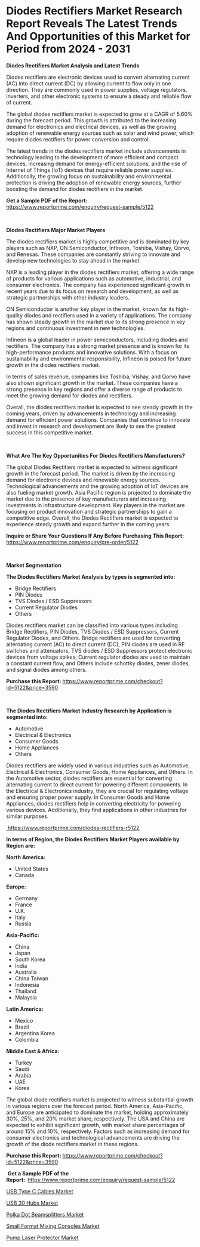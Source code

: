 <p><h1>Diodes Rectifiers Market Research Report Reveals The Latest Trends And Opportunities of this Market for Period from 2024 - 2031</h1></p><p><strong>Diodes Rectifiers Market Analysis and Latest Trends</strong></p>
<p><p>Diodes rectifiers are electronic devices used to convert alternating current (AC) into direct current (DC) by allowing current to flow only in one direction. They are commonly used in power supplies, voltage regulators, inverters, and other electronic systems to ensure a steady and reliable flow of current.</p><p>The global diodes rectifiers market is expected to grow at a CAGR of 5.60% during the forecast period. This growth is attributed to the increasing demand for electronics and electrical devices, as well as the growing adoption of renewable energy sources such as solar and wind power, which require diodes rectifiers for power conversion and control.</p><p>The latest trends in the diodes rectifiers market include advancements in technology leading to the development of more efficient and compact devices, increasing demand for energy-efficient solutions, and the rise of Internet of Things (IoT) devices that require reliable power supplies. Additionally, the growing focus on sustainability and environmental protection is driving the adoption of renewable energy sources, further boosting the demand for diodes rectifiers in the market.</p></p>
<p><strong>Get a Sample PDF of the Report:&nbsp;</strong> <a href="https://www.reportprime.com/enquiry/request-sample/5122">https://www.reportprime.com/enquiry/request-sample/5122</a></p>
<p>&nbsp;</p>
<p><strong>Diodes Rectifiers Major Market Players</strong></p>
<p><p>The diodes rectifiers market is highly competitive and is dominated by key players such as NXP, ON Semiconductor, Infineon, Toshiba, Vishay, Qorvo, and Renesas. These companies are constantly striving to innovate and develop new technologies to stay ahead in the market.</p><p>NXP is a leading player in the diodes rectifiers market, offering a wide range of products for various applications such as automotive, industrial, and consumer electronics. The company has experienced significant growth in recent years due to its focus on research and development, as well as strategic partnerships with other industry leaders.</p><p>ON Semiconductor is another key player in the market, known for its high-quality diodes and rectifiers used in a variety of applications. The company has shown steady growth in the market due to its strong presence in key regions and continuous investment in new technologies.</p><p>Infineon is a global leader in power semiconductors, including diodes and rectifiers. The company has a strong market presence and is known for its high-performance products and innovative solutions. With a focus on sustainability and environmental responsibility, Infineon is poised for future growth in the diodes rectifiers market.</p><p>In terms of sales revenue, companies like Toshiba, Vishay, and Qorvo have also shown significant growth in the market. These companies have a strong presence in key regions and offer a diverse range of products to meet the growing demand for diodes and rectifiers.</p><p>Overall, the diodes rectifiers market is expected to see steady growth in the coming years, driven by advancements in technology and increasing demand for efficient power solutions. Companies that continue to innovate and invest in research and development are likely to see the greatest success in this competitive market.</p></p>
<p>&nbsp;</p>
<p><strong>What Are The Key Opportunities For Diodes Rectifiers Manufacturers?</strong></p>
<p><p>The global Diodes Rectifiers market is expected to witness significant growth in the forecast period. The market is driven by the increasing demand for electronic devices and renewable energy sources. Technological advancements and the growing adoption of IoT devices are also fueling market growth. Asia Pacific region is projected to dominate the market due to the presence of key manufacturers and increasing investments in infrastructure development. Key players in the market are focusing on product innovation and strategic partnerships to gain a competitive edge. Overall, the Diodes Rectifiers market is expected to experience steady growth and expand further in the coming years.</p></p>
<p><strong>Inquire or Share Your Questions If Any Before Purchasing This Report:</strong> <a href="https://www.reportprime.com/enquiry/pre-order/5122">https://www.reportprime.com/enquiry/pre-order/5122</a></p>
<p>&nbsp;</p>
<p><strong>Market Segmentation</strong></p>
<p><strong>The Diodes Rectifiers Market Analysis by types is segmented into:</strong></p>
<p><ul><li>Bridge Rectifiers</li><li>PIN Diodes</li><li>TVS Diodes / ESD Suppressors</li><li>Current Regulator Diodes</li><li>Others</li></ul></p>
<p><p>Diodes rectifiers market can be classified into various types including Bridge Rectifiers, PIN Diodes, TVS Diodes / ESD Suppressors, Current Regulator Diodes, and Others. Bridge rectifiers are used for converting alternating current (AC) to direct current (DC), PIN diodes are used in RF switches and attenuators, TVS diodes / ESD Suppressors protect electronic devices from voltage spikes, Current regulator diodes are used to maintain a constant current flow, and Others include schottky diodes, zener diodes, and signal diodes among others.</p></p>
<p><strong>Purchase this Report:&nbsp;</strong><a href="https://www.reportprime.com/checkout?id=5122&price=3590">https://www.reportprime.com/checkout?id=5122&price=3590</a></p>
<p>&nbsp;</p>
<p><strong>The Diodes Rectifiers Market Industry Research by Application is segmented into:</strong></p>
<p><ul><li>Automotive</li><li>Electrical & Electronics</li><li>Consumer Goods</li><li>Home Appliances</li><li>Others</li></ul></p>
<p><p>Diodes rectifiers are widely used in various industries such as Automotive, Electrical & Electronics, Consumer Goods, Home Appliances, and Others. In the Automotive sector, diodes rectifiers are essential for converting alternating current to direct current for powering different components. In the Electrical & Electronics industry, they are crucial for regulating voltage and ensuring proper power supply. In Consumer Goods and Home Appliances, diodes rectifiers help in converting electricity for powering various devices. Additionally, they find applications in other industries for similar purposes.</p></p>
<p><a href="https://www.reportprime.com/diodes-rectifiers-r5122">&nbsp;https://www.reportprime.com/diodes-rectifiers-r5122</a></p>
<p><strong>In terms of Region, the Diodes Rectifiers Market Players available by Region are:</strong></p>
<p>
    <p> <strong> North America: </strong>
        <ul>
            <li>United States</li>
            <li>Canada</li>
        </ul>
        </p> 
    <p> <strong> Europe: </strong>
        <ul>
            <li>Germany</li>
            <li>France</li>
            <li>U.K.</li>
            <li>Italy</li>
            <li>Russia</li>
        </ul>
        </p> 
    <p> <strong> Asia-Pacific: </strong>
        <ul>
            <li>China</li>
            <li>Japan</li>
            <li>South Korea</li>
            <li>India</li>
            <li>Australia</li>
            <li>China Taiwan</li>
            <li>Indonesia</li>
            <li>Thailand</li>
            <li>Malaysia</li>
        </ul>
        </p> 
    <p> <strong> Latin America: </strong>
        <ul>
            <li>Mexico</li>
            <li>Brazil</li>
            <li>Argentina Korea</li>
            <li>Colombia</li>
        </ul>
        </p> 
    <p> <strong> Middle East & Africa: </strong>
        <ul>
            <li>Turkey</li>
            <li>Saudi</li>
            <li>Arabia</li>
            <li>UAE</li>
            <li>Korea</li>
        </ul>
    </p>
    </p>
<p><p>The global diode rectifiers market is projected to witness substantial growth in various regions over the forecast period. North America, Asia-Pacific, and Europe are anticipated to dominate the market, holding approximately 30%, 25%, and 20% market share, respectively. The USA and China are expected to exhibit significant growth, with market share percentages of around 15% and 10%, respectively. Factors such as increasing demand for consumer electronics and technological advancements are driving the growth of the diode rectifiers market in these regions.</p></p>
<p><strong>Purchase this Report: </strong><a href="https://www.reportprime.com/checkout?id=5122&price=3590">https://www.reportprime.com/checkout?id=5122&price=3590</a></p>
<p>&nbsp;<strong>Get a Sample PDF of the Report:&nbsp;&nbsp;</strong><a href="https://www.reportprime.com/enquiry/request-sample/5122">https://www.reportprime.com/enquiry/request-sample/5122</a></p>
<p><strong></strong></p>
<p><p><a href="https://github.com/ohumlzho95/Market-Research-Report-List-1/blob/main/usb-type-c-cables-market.md">USB Type C Cables Market</a></p><p><a href="https://github.com/lbird53714/Market-Research-Report-List-6/blob/main/usb-30-hubs-market.md">USB 30 Hubs Market</a></p><p><a href="https://github.com/lizaRempel/Market-Research-Report-List-1/blob/main/polka-dot-beamsplitters-market.md">Polka Dot Beamsplitters Market</a></p><p><a href="https://github.com/alexcrou8/Market-Research-Report-List-2/blob/main/small-format-mixing-consoles-market.md">Small Format Mixing Consoles Market</a></p><p><a href="https://github.com/Krdamani25/Market-Research-Report-List-2/blob/main/pump-laser-protector-market.md">Pump Laser Protector Market</a></p></p>